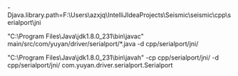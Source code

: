 -Djava.library.path=F:\Users\azxjq\IntelliJIdeaProjects\Seismic\seismic\cpp\serialport\jni

"C:\Program Files\Java\jdk1.8.0_231\bin\javac" main/src/com/yuyan/driver/serialport/*.java -d cpp/serialport/jni/

"C:\Program Files\Java\jdk1.8.0_231\bin\javah" -cp cpp/serialport/jni/ -d cpp/serialport/jni/ com.yuyan.driver.serialport.Serialport
